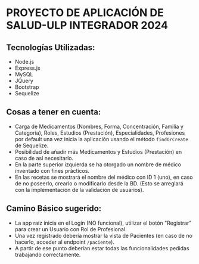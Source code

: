 # PROYECTO DE APLICACIÓN DE SALUD-ULP INTEGRADOR 2024

## Tecnologías Utilizadas:
- Node.js
- Express.js
- MySQL
- JQuery
- Bootstrap
- Sequelize

## Cosas a tener en cuenta:
- Carga de Medicamentos (Nombres, Forma, Concentración, Familia y Categoría), Roles, Estudios (Prestación), Especialidades, Profesiones por default una vez inicia la aplicación usando el método `findOrCreate` de Sequelize.
- Posibilidad de añadir más Medicamentos y Estudios (Prestación) en caso de así necesitarlo.
- En la parte superior izquierda se ha otorgado un nombre de médico inventado con fines prácticos.
- En las recetas se mostrará el nombre del médico con ID 1 (uno), en caso de no poseerlo, crearlo o modificarlo desde la BD. (Esto se arreglará con la implementación de la validación de usuarios).

## Camino Básico sugerido:
- La app raíz inicia en el Login (NO funcional), utilizar el botón "Registrar" para crear un Usuario con Rol de Profesional.
- Una vez registrado debería mostrar la vista de Pacientes (en caso de no hacerlo, acceder al endpoint `/paciente`).
- A partir de ese punto deberían estar todas las funcionalidades pedidas trabajando correctamente.
